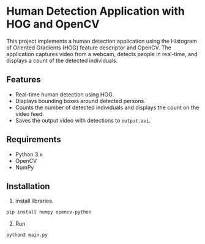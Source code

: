 # Human Detection Application with HOG and OpenCV

This project implements a human detection application using the Histogram of Oriented Gradients (HOG) feature descriptor and OpenCV. The application captures video from a webcam, detects people in real-time, and displays a count of the detected individuals.

## Features

- Real-time human detection using HOG.
- Displays bounding boxes around detected persons.
- Counts the number of detected individuals and displays the count on the video feed.
- Saves the output video with detections to `output.avi`.

## Requirements

- Python 3.x
- OpenCV
- NumPy

## Installation

1. install libraries.

```bash
pip install numpy opencv-python
```

2. Run
```bash
python3 main.py 
```